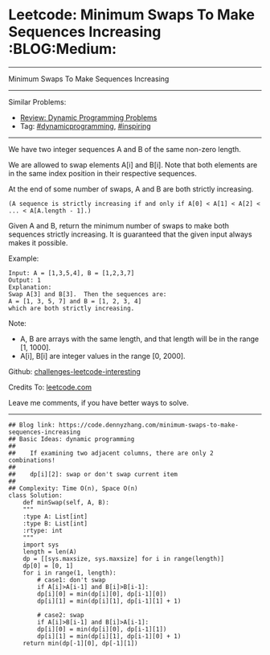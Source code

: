
# Leetcode: Minimum Swaps To Make Sequences Increasing     :BLOG:Medium:

---

Minimum Swaps To Make Sequences Increasing  

---

Similar Problems:  

-   [Review: Dynamic Programming Problems](https://code.dennyzhang.com/review-dynamicprogramming)
-   Tag: [#dynamicprogramming](https://code.dennyzhang.com/tag/dynamicprogramming), [#inspiring](https://code.dennyzhang.com/tag/inspiring)

---

We have two integer sequences A and B of the same non-zero length.  

We are allowed to swap elements A[i] and B[i]. Note that both elements are in the same index position in their respective sequences.  

At the end of some number of swaps, A and B are both strictly increasing.  

    (A sequence is strictly increasing if and only if A[0] < A[1] < A[2] < ... < A[A.length - 1].)

Given A and B, return the minimum number of swaps to make both sequences strictly increasing.  It is guaranteed that the given input always makes it possible.  

Example:  

    Input: A = [1,3,5,4], B = [1,2,3,7]
    Output: 1
    Explanation: 
    Swap A[3] and B[3].  Then the sequences are:
    A = [1, 3, 5, 7] and B = [1, 2, 3, 4]
    which are both strictly increasing.

Note:  

-   A, B are arrays with the same length, and that length will be in the range [1, 1000].
-   A[i], B[i] are integer values in the range [0, 2000].

Github: [challenges-leetcode-interesting](https://github.com/DennyZhang/challenges-leetcode-interesting/tree/master/problems/minimum-swaps-to-make-sequences-increasing)  

Credits To: [leetcode.com](https://leetcode.com/problems/minimum-swaps-to-make-sequences-increasing/description/)  

Leave me comments, if you have better ways to solve.  

---

    ## Blog link: https://code.dennyzhang.com/minimum-swaps-to-make-sequences-increasing
    ## Basic Ideas: dynamic programming
    ##
    ##    If examining two adjacent columns, there are only 2 combinations!
    ##     
    ##    dp[i][2]: swap or don't swap current item
    ##
    ## Complexity: Time O(n), Space O(n)
    class Solution:
        def minSwap(self, A, B):
    	"""
    	:type A: List[int]
    	:type B: List[int]
    	:rtype: int
    	"""
    	import sys
    	length = len(A)
    	dp = [[sys.maxsize, sys.maxsize] for i in range(length)]
    	dp[0] = [0, 1]
    	for i in range(1, length):
    	    # case1: don't swap
    	    if A[i]>A[i-1] and B[i]>B[i-1]:
    		dp[i][0] = min(dp[i][0], dp[i-1][0])
    		dp[i][1] = min(dp[i][1], dp[i-1][1] + 1)
    
    	    # case2: swap
    	    if A[i]>B[i-1] and B[i]>A[i-1]:
    		dp[i][0] = min(dp[i][0], dp[i-1][1])
    		dp[i][1] = min(dp[i][1], dp[i-1][0] + 1) 
    	return min(dp[-1][0], dp[-1][1])


